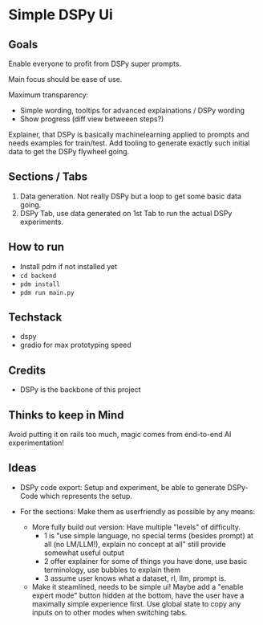 # Simple DSPy Ui

## Goals
Enable everyone to profit from DSPy super prompts.

Main focus should be ease of use.

Maximum transparency:
- Simple wording, tooltips for advanced explainations / DSPy wording
- Show progress (diff view betweeen steps?)

Explainer, that DSPy is basically machinelearning applied to prompts and needs examples for train/test.
Add tooling to generate exactly such initial data to get the DSPy flywheel going.

## Sections / Tabs
1. Data generation. Not really DSPy but a loop to get some basic data going.
2. DSPy Tab, use data generated on 1st Tab to run the actual DSPy experiments.

## How to run
- Install pdm if not installed yet
- `cd backend`
- `pdm install`
- `pdm run main.py`

## Techstack
- dspy
- gradio for max prototyping speed

## Credits
- DSPy is the backbone of this project

## Thinks to keep in Mind
Avoid putting it on rails too much, magic comes from end-to-end AI experimentation!

## Ideas
- DSPy code export: Setup and experiment, be able to generate DSPy-Code which represents the setup.

- For the sections: Make them as userfriendly as possible by any means:
  - More fully build out version: Have multiple "levels" of difficulty.
    - 1 is "use simple language, no special terms (besides prompt) at all (no LM/LLM!), explain no concept at all" still provide somewhat useful output
    - 2 offer explainer for some of things you have done, use basic terminology, use bubbles to explain them
    - 3 assume user knows what a dataset, rl, llm, prompt is.
  - Make it steamlined, needs to be simple ui! Maybe add a "enable expert mode" button hidden at the bottom, have the user have a maximally simple experience first. Use global state to copy any inputs on to other modes when switching tabs.
  